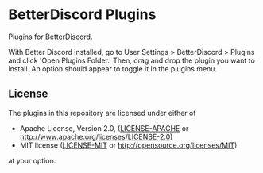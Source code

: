 # BetterDiscord Plugins

Plugins for [BetterDiscord](https://github.com/rauenzi/BetterDiscordApp).

With Better Discord installed, go to User Settings > BetterDiscord > Plugins
and click 'Open Plugins Folder.' Then, drag and drop the plugin you want to
install. An option should appear to toggle it in the plugins menu.

## License

The plugins in this repository are licensed under either of

- Apache License, Version 2.0, ([LICENSE-APACHE](LICENSE-APACHE) or
  <http://www.apache.org/licenses/LICENSE-2.0>)
- MIT license ([LICENSE-MIT](LICENSE-MIT) or
  <http://opensource.org/licenses/MIT>)

at your option.

